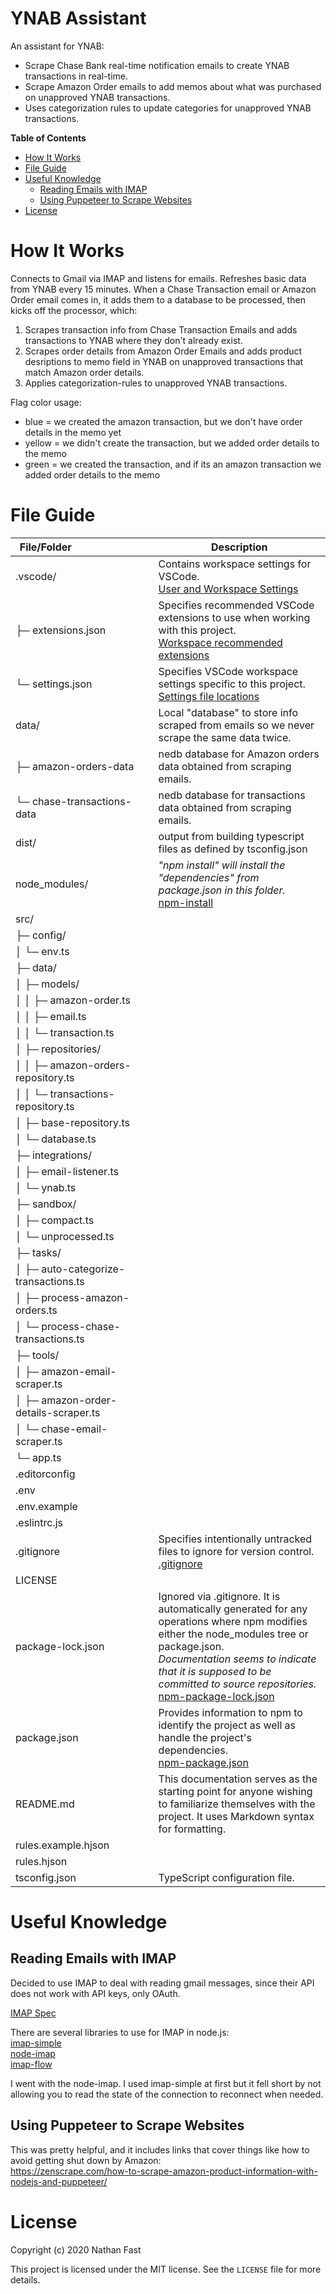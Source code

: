 # YNAB Assistant  <!-- omit in toc -->

An assistant for YNAB:
- Scrape Chase Bank real-time notification emails to create YNAB transactions in real-time.
- Scrape Amazon Order emails to add memos about what was purchased on unapproved YNAB transactions.
- Uses categorization rules to update categories for unapproved YNAB transactions.

**Table of Contents**
- [How It Works](#how-it-works)
- [File Guide](#file-guide)
- [Useful Knowledge](#useful-knowledge)
  - [Reading Emails with IMAP](#reading-emails-with-imap)
  - [Using Puppeteer to Scrape Websites](#using-puppeteer-to-scrape-websites)
- [License](#license)

# How It Works

Connects to Gmail via IMAP and listens for emails. Refreshes basic data from YNAB every 15 minutes.
When a Chase Transaction email or Amazon Order email comes in, it adds them to a database to be processed, then kicks off the processor, which:
1. Scrapes transaction info from Chase Transaction Emails and adds transactions to YNAB where they don't already exist.
2. Scrapes order details from Amazon Order Emails and adds product desriptions to memo field in YNAB on unapproved transactions that match Amazon order details. 
3. Applies categorization-rules to unapproved YNAB transactions.

Flag color usage:  
- blue = we created the amazon transaction, but we don't have order details in the memo yet  
- yellow = we didn't create the transaction, but we added order details to the memo  
- green = we created the transaction, and if its an amazon transaction we added order details to the memo  

# File Guide

| File/Folder&nbsp;&nbsp;&nbsp;&nbsp;&nbsp;&nbsp;&nbsp;&nbsp;&nbsp;&nbsp;&nbsp;&nbsp;&nbsp;&nbsp;&nbsp;&nbsp;&nbsp;&nbsp;&nbsp;&nbsp;&nbsp;&nbsp;&nbsp;&nbsp;&nbsp;&nbsp;&nbsp; | Description |
|-------------|-------------|
| .vscode/                              | Contains workspace settings for VSCode. <br /> [User and Workspace Settings](https://code.visualstudio.com/docs/getstarted/settings)  |
| ├─ extensions.json                    | Specifies recommended VSCode extensions to use when working with this project. <br /> [Workspace recommended extensions](https://code.visualstudio.com/docs/editor/extension-gallery#_workspace-recommended-extensions) |
| └─ settings.json                      | Specifies VSCode workspace settings specific to this project. <br /> [Settings file locations](https://code.visualstudio.com/docs/getstarted/settings#_settings-file-locations) |
| data/                                 | Local "database" to store info scraped from emails so we never scrape the same data twice. |
| ├─ amazon-orders-data                 | nedb database for Amazon orders data obtained from scraping emails. |
| └─ chase-transactions-data            | nedb database for transactions data obtained from scraping emails. |
| dist/                                 | output from building typescript files as defined by tsconfig.json |
| node_modules/                         | *"npm install" will install the "dependencies" from package.json in this folder.* <br /> [npm-install](https://docs.npmjs.com/cli/install)  |
| src/                                  | |
| ├─ config/                            | |
| │  └─ env.ts                          | |
| ├─ data/                              | |
| │  ├─ models/                         | |
| │  │  ├─ amazon-order.ts              | |
| │  │  ├─ email.ts                     | |
| │  │  └─ transaction.ts               | |
| │  ├─ repositories/                   | |
| │  │  ├─ amazon-orders-repository.ts  | |
| │  │  └─ transactions-repository.ts   | |
| │  ├─ base-repository.ts              | |
| │  └─ database.ts                     | |
| ├─ integrations/                      | |
| │  ├─ email-listener.ts               | |
| │  └─ ynab.ts                         | |
| ├─ sandbox/                           | |
| │  ├─ compact.ts                      | |
| │  └─ unprocessed.ts                  | |
| ├─ tasks/                             | |
| │  ├─ auto-categorize-transactions.ts | |
| │  ├─ process-amazon-orders.ts        | |
| │  └─ process-chase-transactions.ts   | |
| ├─ tools/                             | |
| │  ├─ amazon-email-scraper.ts         | |
| │  ├─ amazon-order-details-scraper.ts | |
| │  └─ chase-email-scraper.ts          | |
| └─ app.ts                             | |
| .editorconfig                         | |
| .env                                  | |
| .env.example                          | |
| .eslintrc.js                          | |
| .gitignore                            | Specifies intentionally untracked files to ignore for version control. <br />[.gitignore](https://git-scm.com/docs/gitignore) |
| LICENSE                               | |
| package-lock.json                     | Ignored via .gitignore. It is automatically generated for any operations where npm modifies either the node_modules tree or package.json. <br /> *Documentation seems to indicate that it is supposed to be committed to source repositories.* <br />[npm-package-lock.json](https://docs.npmjs.com/configuring-npm/package-lock-json.html) |
| package.json                          | Provides information to npm to identify the project as well as handle the project's dependencies. <br /> [npm-package.json](https://docs.npmjs.com/configuring-npm/package-json.html) |
| README.md                             | This documentation serves as the starting point for anyone wishing to familiarize themselves with the project. It uses Markdown syntax for formatting. |
| rules.example.hjson                   | |
| rules.hjson                           | |
| tsconfig.json                         | TypeScript configuration file. |

# Useful Knowledge

## Reading Emails with IMAP 

Decided to use IMAP to deal with reading gmail messages, since their API does not work with API keys, only OAuth.  

[IMAP Spec](https://tools.ietf.org/html/rfc3501)  

There are several libraries to use for IMAP in node.js:  
[imap-simple](https://github.com/chadxz/imap-simple)  
[node-imap](https://github.com/mscdex/node-imap)  
[imap-flow](https://github.com/andris9/imapflow)  

I went with the node-imap. I used imap-simple at first but it fell short by not allowing you to read the state of the connection to reconnect when needed.

## Using Puppeteer to Scrape Websites

This was pretty helpful, and it includes links that cover things like how to avoid getting shut down by Amazon:  
https://zenscrape.com/how-to-scrape-amazon-product-information-with-nodejs-and-puppeteer/

# License

Copyright (c) 2020 Nathan Fast

This project is licensed under the MIT license. See the `LICENSE` file for more details.